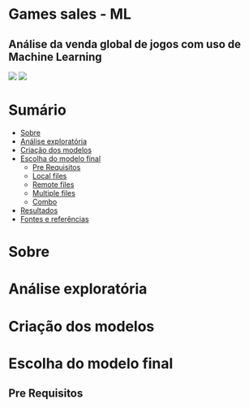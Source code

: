 # Games sales - ML
## Análise da venda global de jogos com uso de Machine Learning

<img src="https://img.shields.io/badge/R-markdown-blue?style=flat-square&logo=appveyor"/>
<img src="https://img.shields.io/badge/license-MIT-yellow?style=flat-square&logo=appveyor"/>

Sumário
=================
<!--ts-->
   * [Sobre](#Sobre)
   * [Análise exploratória](#análise-exploratória)
   * [Criação dos modelos](#criação-dos-modelos)
   * [Escolha do modelo final](#escolha-do-modelo-final)
      * [Pre Requisitos](#pre-requisitos)
      * [Local files](#local-files)
      * [Remote files](#remote-files)
      * [Multiple files](#multiple-files)
      * [Combo](#combo)
   * [Resultados](#testes)
   * [Fontes e referências](#tecnologias)
<!--te-->

Sobre
======



Análise exploratória
=====================


Criação dos modelos
====================


Escolha do modelo final
========================


Pre Requisitos
---------------